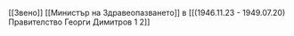 [[Звено]]
[[Министър на Здравеопазването]] в [[(1946.11.23 - 1949.07.20) Правителство Георги Димитров 1 2]]